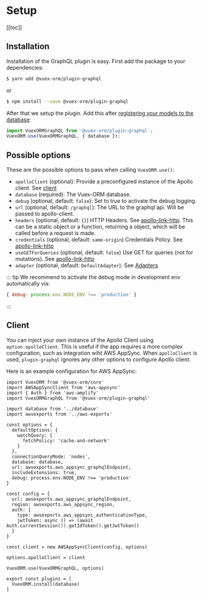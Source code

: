 # Setup

[[toc]]


## Installation

Installation of the GraphQL plugin is easy. First add the package to your dependencies:

```bash
$ yarn add @vuex-orm/plugin-graphql
```

or

```bash
$ npm install --save @vuex-orm/plugin-graphql
```


After that we setup the plugin. Add this after [registering your models to the database](https://vuex-orm.github.io/vuex-orm/guide/prologue/getting-started.html#register-models-and-modules-to-the-vuex-store):

```javascript
import VuexORMGraphQL from '@vuex-orm/plugin-graphql';
VuexORM.use(VuexORMGraphQL, { database });
```

## Possible options

These are the possible options to pass when calling `VuexORM.use()`:
- `apolloClient` (optional): Provide a preconfigured instance of the Apollo client. See [client](#client)
- `database` (required): The Vuex-ORM database.
- `debug` (optional, default: `false`): Set to true to activate the debug logging.
- `url` (optional, default: `/graphql`): The URL to the graphql api. Will be passed to apollo-client.
- `headers` (optional, default: `{}`) HTTP Headers. See
  [apollo-link-http](https://github.com/apollographql/apollo-link/tree/master/packages/apollo-link-http#options).
  This can be a static object or a function, returning a object, which will be called before a request is made.
- `credentials` (optional, default: `same-origin`) Credentials Policy. See [apollo-link-http](https://github.com/apollographql/apollo-link/tree/master/packages/apollo-link-http#options)
- `useGETForQueries` (optional, default: `false`) Use GET for queries (not for mutations). See [apollo-link-http](https://github.com/apollographql/apollo-link/tree/master/packages/apollo-link-http#options)
- `adapter` (optional, default: `DefaultAdapter`). See [Adapters](adapters.md)

::: tip
We recommend to activate the debug mode in development env automatically via:
```javascript
{ debug: process.env.NODE_ENV !== 'production' }
```
:::

## Client

You can inject your own instance of the Apollo Client using `option.apolloClient`. This is useful if
the app requires a more complex configuration, such as integration wiht AWS AppSync. When `apolloClient`
is used, `plugin-graphql` ignores any other options to configure Apollo client.

Here is an example configuration for AWS AppSync:

```
import VuexORM from '@vuex-orm/core'
import AWSAppSyncClient from 'aws-appsync'
import { Auth } from 'aws-amplify'
import VuexORMGraphQL from '@vuex-orm/plugin-graphql'

import database from '../database'
import awsexports from '../aws-exports'

const options = {
  defaultOptions: {
    watchQuery: {
      fetchPolicy: 'cache-and-network'
    }
  },
  connectionQueryMode: 'nodes',
  database: database,
  url: awsexports.aws_appsync_graphqlEndpoint,
  includeExtensions: true,
  debug: process.env.NODE_ENV !== 'production'
}

const config = {
  url: awsexports.aws_appsync_graphqlEndpoint,
  region: awsexports.aws_appsync_region,
  auth: {
    type: awsexports.aws_appsync_authenticationType,
    jwtToken: async () => (await Auth.currentSession()).getIdToken().getJwtToken()
  }
}

const client = new AWSAppSyncClient(config, options)

options.apolloClient = client

VuexORM.use(VuexORMGraphQL, options)

export const plugins = [
  VuexORM.install(database)
]
```
